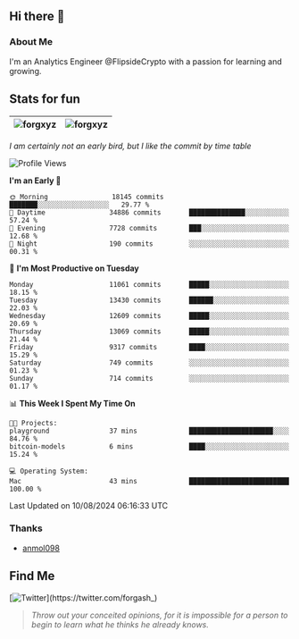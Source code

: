 ## Hi there 👋

### About Me

I'm an Analytics Engineer @FlipsideCrypto with a passion for learning and growing.
  
## Stats for fun

| <img align="center" src="https://github-readme-streak-stats.herokuapp.com/?user=forgxyz&theme=tokyonight" alt="forgxyz" /> | <img align="center" src="https://github-readme-stats.vercel.app/api?username=forgxyz&theme=tokyonight&show_icons=true" alt="forgxyz" /> |
| ------------- |------------- |

*I am certainly not an early bird, but I like the commit by time table*  

<!--START_SECTION:waka-->
![Profile Views](http://img.shields.io/badge/Profile%20Views-0-blue)

**I'm an Early 🐤** 

```text
🌞 Morning                18145 commits       ███████░░░░░░░░░░░░░░░░░░   29.77 % 
🌆 Daytime                34886 commits       ██████████████░░░░░░░░░░░   57.24 % 
🌃 Evening                7728 commits        ███░░░░░░░░░░░░░░░░░░░░░░   12.68 % 
🌙 Night                  190 commits         ░░░░░░░░░░░░░░░░░░░░░░░░░   00.31 % 
```
📅 **I'm Most Productive on Tuesday** 

```text
Monday                   11061 commits       █████░░░░░░░░░░░░░░░░░░░░   18.15 % 
Tuesday                  13430 commits       ██████░░░░░░░░░░░░░░░░░░░   22.03 % 
Wednesday                12609 commits       █████░░░░░░░░░░░░░░░░░░░░   20.69 % 
Thursday                 13069 commits       █████░░░░░░░░░░░░░░░░░░░░   21.44 % 
Friday                   9317 commits        ████░░░░░░░░░░░░░░░░░░░░░   15.29 % 
Saturday                 749 commits         ░░░░░░░░░░░░░░░░░░░░░░░░░   01.23 % 
Sunday                   714 commits         ░░░░░░░░░░░░░░░░░░░░░░░░░   01.17 % 
```


📊 **This Week I Spent My Time On** 

```text
🐱‍💻 Projects: 
playground               37 mins             █████████████████████░░░░   84.76 % 
bitcoin-models           6 mins              ████░░░░░░░░░░░░░░░░░░░░░   15.24 % 

💻 Operating System: 
Mac                      43 mins             █████████████████████████   100.00 % 
```


 Last Updated on 10/08/2024 06:16:33 UTC
<!--END_SECTION:waka-->

### Thanks
 - [anmol098](https://github.com/anmol098/waka-readme-stats/)
  
## Find Me
[![Twitter](https://img.shields.io/twitter/url/https/twitter.com/forgash_.svg?style=social&label=Follow%20%40forgash_)](https://twitter.com/forgash_)


> *Throw out your conceited opinions, for it is impossible for a person to begin to learn what he thinks he already knows.* 
